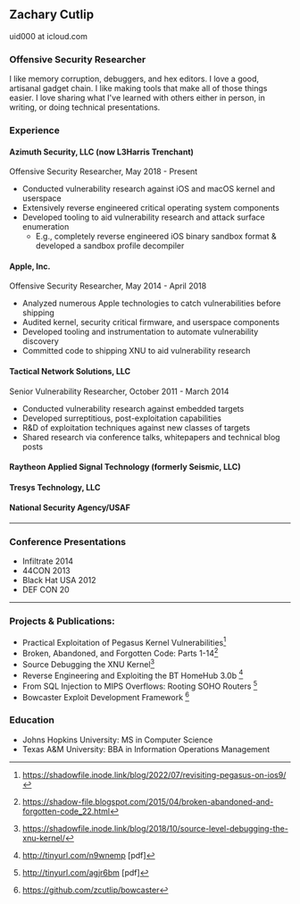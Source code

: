 ## Zachary Cutlip
uid000 at icloud.com

### Offensive Security Researcher

I like memory corruption, debuggers, and hex editors. I love a good, artisanal gadget chain. I like making tools that make all of those things easier. I love sharing what I've learned with others either in person, in writing, or doing technical presentations.

### Experience

#### **Azimuth Security, LLC** (now L3Harris Trenchant)

Offensive Security Researcher, May 2018 - Present

- Conducted vulnerability research against iOS and macOS kernel and userspace
- Extensively reverse engineered critical operating system components
- Developed tooling to aid vulnerability research and attack surface enumeration
  - E.g., completely reverse engineered iOS binary sandbox format & developed a sandbox profile decompiler

#### **Apple, Inc.**

Offensive Security Researcher, May 2014 - April 2018

- Analyzed numerous Apple technologies to catch vulnerabilities before shipping
- Audited kernel, security critical firmware, and userspace components
- Developed tooling and instrumentation to automate vulnerability discovery
- Committed code to shipping XNU to aid vulnerability research

#### **Tactical Network Solutions, LLC**

Senior Vulnerability Researcher, October 2011 - March 2014

- Conducted vulnerability research against embedded targets
- Developed surreptitious, post-exploitation capabilities
- R&D of exploitation techniques against new classes of targets
- Shared research via conference talks, whitepapers and technical blog posts


#### **Raytheon Applied Signal Technology (formerly Seismic, LLC)**

#### **Tresys Technology, LLC**

#### **National Security Agency/USAF**

-----

  ### Conference Presentations

  * Infiltrate 2014
  * 44CON 2013
  * Black Hat USA 2012
  * DEF CON 20



-----


  ### Projects & Publications:

  * Practical Exploitation of Pegasus Kernel Vulnerabilities[^1]
  * Broken, Abandoned, and Forgotten Code: Parts 1-14[^2]
  * Source Debugging the XNU Kernel[^3]
  * Reverse Engineering and Exploiting the BT HomeHub 3.0b [^4]
  * From SQL Injection to MIPS Overflows: Rooting SOHO Routers [^5]
  * Bowcaster Exploit Development Framework [^6]

  ### Education

  * Johns Hopkins University: MS in Computer Science
  * Texas A&M University: BBA in Information Operations Management

[^1]: https://shadowfile.inode.link/blog/2022/07/revisiting-pegasus-on-ios9/
[^2]: https://shadow-file.blogspot.com/2015/04/broken-abandoned-and-forgotten-code_22.html
[^3]: https://shadowfile.inode.link/blog/2018/10/source-level-debugging-the-xnu-kernel/
[^4]: <http://tinyurl.com/n9wnemp> [pdf]
[^5]: <http://tinyurl.com/agjr6bm> [pdf]
[^6]: https://github.com/zcutlip/bowcaster
